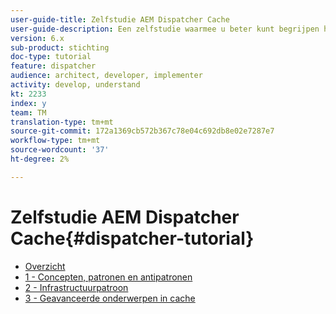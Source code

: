 ```yaml
---
user-guide-title: Zelfstudie AEM Dispatcher Cache
user-guide-description: Een zelfstudie waarmee u beter kunt begrijpen hoe de Dispatcher werkt en hoe u ermee kunt werken.
version: 6.x
sub-product: stichting
doc-type: tutorial
feature: dispatcher
audience: architect, developer, implementer
activity: develop, understand
kt: 2233
index: y
team: TM
translation-type: tm+mt
source-git-commit: 172a1369cb572b367c78e04c692db8e02e7287e7
workflow-type: tm+mt
source-wordcount: '37'
ht-degree: 2%

---
```



# Zelfstudie AEM Dispatcher Cache{#dispatcher-tutorial}

+ [Overzicht](overview.md)
+ [1 - Concepten, patronen en antipatronen](chapter-1.md)
+ [2 - Infrastructuurpatroon](chapter-2.md)
+ [3 - Geavanceerde onderwerpen in cache](chapter-3.md)
